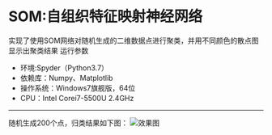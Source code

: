 # SOM:自组织特征映射神经网络
实现了使用SOM网络对随机生成的二维数据点进行聚类，并用不同颜色的散点图显示出聚类结果
运行参数
- 环境:Spyder（Python3.7）
- 依赖库：Numpy、Matplotlib
- 操作系统：Windows7旗舰版，64位
- CPU：Intel Corei7-5500U 2.4GHz
****
随机生成200个点，归类结果如下图：
![效果图](BPNN/pic/SOM.png)
